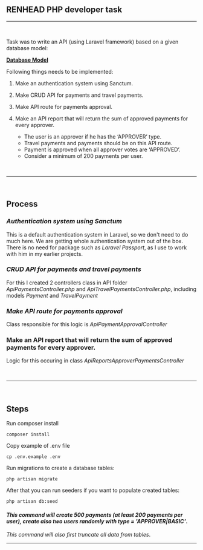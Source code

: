 <br/>

## RENHEAD PHP developer task

<hr/>
<br/>

Task was to write an API (using Laravel framework) based on a given database model:

**[Database Model](https://dbdiagram.io/d/6230b53b0ac038740c3bf80b/)**

Following things needs to be implemented:

1. Make an authentication system using Sanctum.
2. Make CRUD API for payments and travel payments.
3. Make API route for payments approval.
4. Make an API report that will return the sum of approved payments for every approver.

    - The user is an approver if he has the ‘APPROVER’ type.
    - Travel payments and payments should be on this API route.
    - Payment is approved when all approver votes are ‘APPROVED’.
    - Consider a minimum of 200 payments per user.

<br/>
<hr/>
<br/>

## Process

### _Authentication system using Sanctum_

This is a default authentication system in Laravel, so we don't need to do much here. We are getting whole authentication system out of the box. There is no need for package such as _Laravel Passport_, as I use to work with him in my earlier projects.

### _CRUD API for payments and travel payments_

For this I created 2 controllers class in API folder _ApiPaymentsController.php_ and _ApiTravelPaymentsController.php_, including models _Payment_ and _TravelPayment_

### _Make API route for payments approval_

Class responsible for this logic is _ApiPaymentApprovalController_

### Make an API report that will return the sum of approved payments for every approver.

Logic for this occuring in class _ApiReportsApproverPaymentsController_

<br/>
<hr/>
<br/>

## Steps

Run composer install

```properties
composer install
```

Copy example of .env file

```properties
cp .env.example .env
```

Run migrations to create a database tables:

```properties
php artisan migrate
```

After that you can run seeders if you want to populate created tables:

```properties
php artisan db:seed
```

#### _This command will create 500 payments (at least 200 payments per user), create also two users randomly with type = 'APPROVER|BASIC'_.

_This command will also first truncate all data from tables_.

<hr/>

